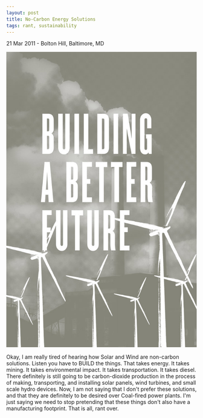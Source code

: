 ```yaml
---
layout: post
title: No-Carbon Energy Solutions
tags: rant, sustainability
---
```


<p class="meta">21 Mar 2011 - Bolton Hill, Baltimore, MD</p>

![](/img/BABF.jpg)

Okay, I am really tired of hearing how Solar and Wind are non-carbon solutions. Listen you have to BUILD the things. That takes energy. It takes mining. It takes environmental impact. It takes transportation. It takes diesel. There definitely is still going to be carbon-dioxide production in the process of making, transporting, and installing solar panels, wind turbines, and small scale hydro devices. Now, I am not saying that I don't prefer these solutions, and that they are definitely to be desired over Coal-fired power plants. I'm just saying we need to stop pretending that these things don't also have a manufacturing footprint. That is all, rant over.